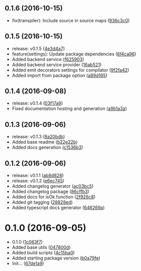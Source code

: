<a name="0.1.6"></a>
## 0.1.6 (2016-10-15)

* fix(transpiler): Include source in source maps ([936c3c0](https://github.com/s-m-i-t-a/ng2-backend/commit/936c3c0))



<a name="0.1.5"></a>
## 0.1.5 (2016-10-15)

* release: v0.1.5 ([4e3d4a7](https://github.com/s-m-i-t-a/ng2-backend/commit/4e3d4a7))
* feature(settings): Update package dependencies ([6f4ca96](https://github.com/s-m-i-t-a/ng2-backend/commit/6f4ca96))
* Added backend service ([f625903](https://github.com/s-m-i-t-a/ng2-backend/commit/f625903))
* Added backend service provider ([16ab521](https://github.com/s-m-i-t-a/ng2-backend/commit/16ab521))
* Added emit decorators settings for compilator ([9f2fa42](https://github.com/s-m-i-t-a/ng2-backend/commit/9f2fa42))
* Added import from package option ([a89d165](https://github.com/s-m-i-t-a/ng2-backend/commit/a89d165))



<a name="0.1.4"></a>
## 0.1.4 (2016-09-08)

* release: v0.1.4 ([03f17a9](https://github.com/s-m-i-t-a/ng2-backend/commit/03f17a9))
* Fixed documentation hosting and generation ([a9b1a3a](https://github.com/s-m-i-t-a/ng2-backend/commit/a9b1a3a))



<a name="0.1.3"></a>
## 0.1.3 (2016-09-06)

* release: v0.1.3 ([8a20bdb](https://github.com/s-m-i-t-a/ng2-backend/commit/8a20bdb))
* Added base readme ([b22e22b](https://github.com/s-m-i-t-a/ng2-backend/commit/b22e22b))
* Added docs generation ([c1536b3](https://github.com/s-m-i-t-a/ng2-backend/commit/c1536b3))



<a name="0.1.2"></a>
## 0.1.2 (2016-09-06)

* release: v0.1.1 ([ab8d828](https://github.com/s-m-i-t-a/ng2-backend/commit/ab8d828))
* release: v0.1.2 ([e6ec745](https://github.com/s-m-i-t-a/ng2-backend/commit/e6ec745))
* Added changelog generator ([ac03bc5](https://github.com/s-m-i-t-a/ng2-backend/commit/ac03bc5))
* Added changelog package ([86cffb3](https://github.com/s-m-i-t-a/ng2-backend/commit/86cffb3))
* Added docs for isOk function ([2f926c8](https://github.com/s-m-i-t-a/ng2-backend/commit/2f926c8))
* Added git tagging ([28828ed](https://github.com/s-m-i-t-a/ng2-backend/commit/28828ed))
* Added typescript docs generator ([646269a](https://github.com/s-m-i-t-a/ng2-backend/commit/646269a))



<a name="0.1.0"></a>
# 0.1.0 (2016-09-05)

* 0.1.0 ([1c063f7](https://github.com/s-m-i-t-a/ng2-backend/commit/1c063f7))
* Added base utils ([047800d](https://github.com/s-m-i-t-a/ng2-backend/commit/047800d))
* Added build scripts ([4c15ba0](https://github.com/s-m-i-t-a/ng2-backend/commit/4c15ba0))
* Added starting package version ([b0a79fe](https://github.com/s-m-i-t-a/ng2-backend/commit/b0a79fe))
* Init... ([67de1a9](https://github.com/s-m-i-t-a/ng2-backend/commit/67de1a9))



